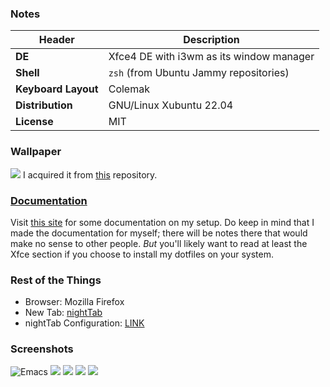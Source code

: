 ### Notes
| Header              | Description                              |
|---------------------|------------------------------------------|
| **DE**              | Xfce4 DE with i3wm as its window manager |
| **Shell**           | `zsh` (from Ubuntu Jammy repositories)   |
| **Keyboard Layout** | Colemak                                  |
| **Distribution**    | GNU/Linux Xubuntu 22.04                  |
| **License**         | MIT                                      |

### Wallpaper
![](https://gruvbox-wallpapers.pages.dev/wallpapers/anime/wall.jpg)
I acquired it from [this](https://github.com/AngelJumbo/gruvbox-wallpapers)
repository.

### [Documentation](https://myxi-dotfiles.pages.dev/)
Visit [this site](https://myxi-dotfiles.pages.dev/) for some documentation on my
setup. Do keep in mind that I made the documentation for myself; there will be
notes there that would make no sense to other people. _But_ you'll likely want to
read at least the Xfce section if you choose to install my dotfiles on your system.

### Rest of the Things
- Browser: Mozilla Firefox
- New Tab: [nightTab](https://addons.mozilla.org/de/firefox/addon/nighttab/ "nightTab")
- nightTab Configuration: [LINK](https://files.catbox.moe/ar4ua6.json)

### Screenshots
![Emacs](https://files.catbox.moe/xv5f1k.png "Emacs")
![](https://i.imgur.com/ZZaCYsg.png) ![](https://i.imgur.com/rfG5SGD.png)
![](https://files.catbox.moe/uzmv9a.png) ![](https://i.imgur.com/MNqu3J8.png)
